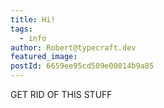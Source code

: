 ```yaml
---
title: Hi!
tags:
  - info
author: Robert@typecraft.dev
featured_image: 
postId: 6659ee95cd509e00014b9a85
---
```



GET RID OF THIS STUFF
